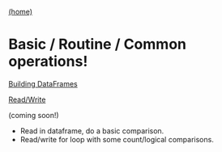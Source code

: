 [(home)](https://dmerz75.github.io/spark2_dfanalysis)

# Basic / Routine / Common operations!

<!-- - [Standard PySpark Configuration](Standard_Configs.html)
- [Initial Configuration for Jupyter notebook for PySpark](Initial_Configuration.md) -->
<!-- - [Building DataFrames](Building_DataFrames1.html) -->

[Building DataFrames](Building_DataFrames1.md)

[Read/Write](Read_Write_Partition.md)

(coming soon!)

  - Read in dataframe, do a basic comparison.
  - Read/write for loop with some count/logical comparisons.
